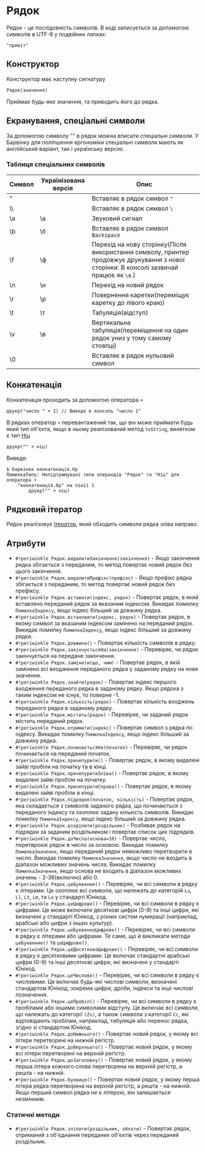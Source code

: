 # Рядок

Рядок - це послідовність символів. В коді записується за допомогою символів в UTF-8 у подвійних лапках:

``` periwinkle linenums="0"
"привіт"
```

## Конструктор

Конструктор має наступну сигнатуру

``` periwinkle linenums="0"
Рядок(значення)
```

Приймає будь-яке значення, та приводить його до рядка.

## Екранування, спеціальні символи

За допомогою символу "\" в рядок можна вписати спеціальні символи. У Барвінку для поліпшення ергономіки спеціальні символи мають як англійський варіант, так і українську версію.

### Таблиця спеціальних символів

| Символ | Українізована версія | Опис |
| ------ | -------------------- | ---- |
| \"     |                      | Вставляє в рядок символ `"`                                                 |
| \\\\   |                      | Вставляє в рядок символ `\`                                                 |
| \a     | \а                   | Звуковий сигнал                                                             |
| \b     | \б                   | Вставляє в рядок символ `Backspace`                                         |
| \f     | \ф                   | Перехід на нову сторінку(Після використання символу, принтер продовжує друкування з нової сторінки. В консолі зазвичай працює як `\в`.)     |
| \n     | \н                   | Перехід на новий рядок                                                      |
| \r     | \р                   | Повернення каретки(переміщує каретку до лівого краю)                        |
| \t     | \т                   | Табуляція(відступ)                                                          |
| \v     | \в                   | Вертикальна табуляція(переміщення на один рядок униз у тому самому стовпці) |
| \0     |                      | Вставляє в рядок нульовий символ                                            |


## Конкатенація

Конкатенація проходить за допомогою оператора `+`

``` periwinkle linenums="0"
друкр("число " + 1) // Виведе в консоль "число 1"
```

В рядках оператор `+` перевантажений так, що він може приймати будь який тип об'єкта, якщо в ньому реалізований метод `toString`, винятком є тип [Ніц](null.md)

``` periwinkle linenums="0" title="конкатенація.бр"
друкр("" + ніц)
```
Виведе:
``` console linenums="0"
$ барвінок конкатенація.бр
ПомилкаТипу: Непідтримувані типи операндів "Рядок" та "Ніц" для оператора +
    "конкатенація.бр" на лінії 1
        друкр("" + ніц)
```

## Рядковий ітератор

Рядок реалізовує [ітератор](../iterators.md), який обходить символи рядка зліва направо.

## Атрибути

+ `#!periwinkle Рядок.видалитиЗакінчення(закінчення)` - Якщо закінчення рядка збігається з переданим, то метод повертає новий рядок без цього закінчення.
+ `#!periwinkle Рядок.видалитиПрефікс(префікс)` - Якщо префікс рядка збігається з переданим, то метод повертає новий рядок без префіксу.
+ `#!periwinkle Рядок.вставити(індекс, рядок)` - Повертає рядок, в який вставлено переданий рядок за вказаним індексом. Викидає помилку `ПомилкаІндексу`, якщо індекс більший за довжину рядка.
+ `#!periwinkle Рядок.встановити(індекс, рядок)` - Повертає рядок, в якому символ за вказаним індексом замінено на переданий рядок. Викидає помилку `ПомилкаІндексу`, якщо індекс більший за довжину рядка.
+ `#!periwinkle Рядок.довжина()` - Повертає кількість символів в рядку.
+ `#!periwinkle Рядок.закінчуєтьсяНа(закінчення)` - Перевіряє, чи рядок закінчується на передане закінчення.
+ `#!periwinkle Рядок.замінити(що, чим)` - Повертає рядок, в якій замінено всі входження переданого рядка у заданому рядку на нове значення.
+ `#!periwinkle Рядок.знайти(рядок)` - Повертає індекс першого входження переданого рядка в заданому рядку. Якщо рядока з таким індексом не існує, то поверне -1.
+ `#!periwinkle Рядок.кількість(рядок)` - Повертає кількість входжень переданого рядка в заданому рядку.
+ `#!periwinkle Рядок.містить(рядок)` - Перевіряє, чи заданий рядок містить переданий рядок.
+ `#!periwinkle Рядок.отримати(індекс)` - Повертає символ з рядка по індексу. Викидає помилку `ПомилкаІндексу`, якщо індекс більший за довжину рядка.
+ `#!periwinkle Рядок.починаєтьсяНа(початок)` - Перевіряє, чи рядок починається на переданий початок.
+ `#!periwinkle Рядок.причепурити()` - Повертає рядок, в якому видалені зайві пробіли на початку та в кінці.
+ `#!periwinkle Рядок.причепуритиЗліва()` - Повертає рядок, в якому видалені зайві пробіли на початку.
+ `#!periwinkle Рядок.причепуритиСправа()` - Повертає рядок, в якому видалені зайві пробіли в кінці.
+ `#!periwinkle Рядок.підрядок(початок, кількість)` - Повертає рядок, яка складається з символів заданого рядка, що починаються з переданого індексу та охоплює задану кількість символів. Викидає помилку `ПомилкаІндексу`, якщо індекс більший за довжину рядка.
+ `#!periwinkle Рядок.розділити(роздільник)` - Розбиває рядок на підрядки за заданим роздільником і повертає список цих підрядків.
+ `#!periwinkle Рядок.доЧисла(основа=10)` - Повертає число, перетвроює рядок в число за основою.
Викидає помилку `ПомилкаЗначення`, якщо переданий рядок неможливо перетворити в число.
Викидає помилку `ПомилкаЗначення`, якщо число не входить в діапазон можливих значень числа.
Викидає помилку `ПомилкаЗначення`, якщо основа не входить в діапазон можливих значень - 2-36(включно) або 0.
+ `#!periwinkle Рядок.цеБуквенне()` - Перевіряє, чи всі символи в рядку є літерами. Це охоплює всі символи, що належать до категорій `Lu`, `Ll`, `Lt`, `Lm`, та `Lo` у стандарті Юнікод.
+ `#!periwinkle Рядок.цеЦифрове()` - Перевіряє, чи всі символи в рядку є цифрами. Це може включати десяткові цифри (0-9) та інші цифри, які визначені у стандарті Юнікод, з різних систем нумерації (наприклад, арабські або цифри з інших культур).
+ `#!periwinkle Рядок.цеБуквенноЦифрове()` - Перевіряє, чи всі символи в рядку є літерами або цифрами. Те саме, що й викликати методи `цеБуквенне()` та `цеЦифрове()`.
+ `#!periwinkle Рядок.цеДесятковоЦифрове()` - Перевіряє, чи всі символи в рядку є десятковими цифрами. Це включає стандартні арабські цифри (0-9) та інші десяткові цифри, які визначені у стандарті Юнікод.
+ `#!periwinkle Рядок.цеЧислове()` - Перевіряє, чи всі символи в рядку є числовими. Це включає будь-які числові символи, визначені стандартом Юнікод, зокрема цифри, дроби, індекси та інші числові позначення.
+ `#!periwinkle Рядок.цеПробіл()` - Перевіряє, чи всі символи в рядку є пробілами або іншими символами відступу. Це включає всі символи, що належать до категорії `(Zs)`, а також символи з категорії `Cc`, які відповідають пробілам, наприклад, табуляція або перенос рядка, згідно зі стандартом Юнікод.
+ `#!periwinkle Рядок.доНижнього()` - Повертає новий рядок, у якому всі літери перетворені на нижній регістр.
+ `#!periwinkle Рядок.доВерхнього()` - Повертає новий рядок, у якому всі літери перетворені на верхній регістр.
+ `#!periwinkle Рядок.доЗаголовку()` - Повертає новий рядок, у якому перша літера кожного слова перетворена на верхній регістр, а решта - на нижній.
+ `#!periwinkle Рядок.буквиця()` - Повертає новий рядок, у якому перша літера рядка перетворена на верхній регістр, а решта - на нижній. Якщо перший символ рядка не є літерою, він залишається незмінним.

### Статичні методи
+ `#!periwinkle Рядок.зліпити(роздільник, обєкти)` - Повертає рядок, отриманий з об'єднання переданих об'єктів через переданий роздільник.
